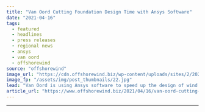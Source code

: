 ```yaml
---
title: "Van Oord Cutting Foundation Design Time with Ansys Software"
date: "2021-04-16"
tags: 
  - featured
  - headlines
  - press releases
  - regional news
  - ansys
  - van oord
  - offshorewind
source: "offshorewind"
image_url: "https://cdn.offshorewind.biz/wp-content/uploads/sites/2/2021/04/16143503/Van-Oord-Cuts-Foundation-Design-Time-with-Ansys-Software.jpg"
image_fp: "/assets/img/post_thumbnails/22.jpg"
lead: "Van Oord is using Ansys software to speed up the design of wind turbine foundations"
article_url: "https://www.offshorewind.biz/2021/04/16/van-oord-cutting-foundation-design-time-with-ansys-software/"
---
```


---
